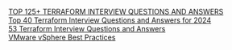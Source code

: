 [TOP 125+ TERRAFORM INTERVIEW QUESTIONS AND ANSWERS](https://questionsgems.com/terraform-interview-questions/)  
[Top 40 Terraform Interview Questions and Answers for 2024](https://www.simplilearn.com/terraform-interview-questions-and-answers-article)  
[53 Terraform Interview Questions and Answers](https://zerotomastery.io/blog/terraform-interview-questions/)  
[VMware vSphere Best Practices](https://www.simplilearn.com/vmware-vsphere-best-practices-rar339-article)
